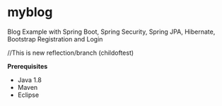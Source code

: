 # myblog
Blog Example with  Spring Boot, Spring Security, Spring JPA, Hibernate, Bootstrap Registration and Login 


//This is new reflection/branch (childoftest)

<b>Prerequisites</b>
<ul>
<li>Java 1.8</li>
<li>Maven</li>
<li>Eclipse</li>
</ul>




